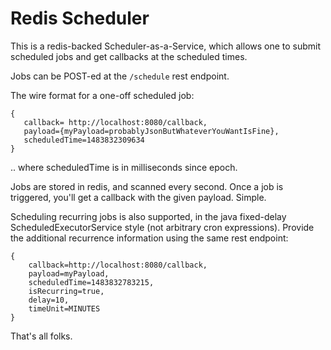 # Redis Scheduler

This is a redis-backed Scheduler-as-a-Service, which allows one to submit scheduled jobs and get callbacks at the scheduled times. 

Jobs can be POST-ed at the ```/schedule``` rest endpoint.

The wire format for a one-off scheduled job: 

```
{  
   callback= http://localhost:8080/callback,
   payload={myPayload=probablyJsonButWhateverYouWantIsFine},
   scheduledTime=1483832309634
}
```
.. where scheduledTime is in milliseconds since epoch. 

Jobs are stored in redis, and scanned every second. Once a job is triggered, you'll get a callback with the given payload. Simple. 

Scheduling recurring jobs is also supported, in the java fixed-delay ScheduledExecutorService style (not arbitrary cron expressions). 
Provide the additional recurrence information using the same rest endpoint:

```
{
    callback=http://localhost:8080/callback, 
    payload=myPayload, 
    scheduledTime=1483832783215, 
    isRecurring=true, 
    delay=10, 
    timeUnit=MINUTES
}
```

That's all folks. 
